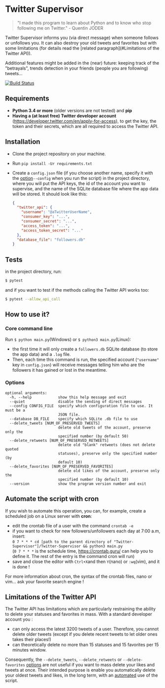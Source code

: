 # Twitter Supervisor
> "I made this program to learn about Python and to know who stop following me on Twitter." - Quentin JODER 

Twitter Supervisor informs you (via direct message) when someone follows or unfollows you. It can also destroy your old
tweets and favorites but with some limitations (for details read the [related paragraph](#Limitations of the Twitter API)).

Additional features might be added in the (near) future: keeping track of the "betrayals", trends detection 
in your friends (people you are following) tweets...

[![Build Status](https://travis-ci.com/QuentinJoder/Twitter-Supervisor.svg?branch=master)](https://travis-ci.com/QuentinJoder/Twitter-Supervisor)

## Requirements
* **Python 3.4 or more** (older versions are not tested) and **pip**
* **Having a (at least free) Twitter developer account** (https://developer.twitter.com/en/apply-for-access), to get the
 key, the token and their secrets, which are all required to access the Twitter API.

## Installation
* Clone the project repository on your machine.
* Run `pip install -Ur requirements.txt`
* Create a `config.json` file (if you choose another name, specify it with the [option](#options)`--config` when you run
 the script) in the project directory, where you will put the API keys, the id of the account you want to supervise, and
  the name of the SQLite database file where the app data will be stored. It should look like this:

    ```json
    {
      "twitter_api": {
        "username": "@aTwitterUserName",
        "consumer_key": "...",
        "consumer_secret": "...",
        "access_token": "...",
        "access_token_secret": "..."
      },
      "database_file": "followers.db"
    }
    ```

## Tests
in the project directory, run: 
```bash
$ pytest
``` 
and if you want to test if the methods calling the Twitter API works too:
```bash
$ pytest --allow_api_call
```
## How to use it?
### Core command line
Run `$ python main.py`(Windows) or `$ python3 main.py`(Linux):
* the first time it will only create a `followers.db` SQLite database (to store the app data) and a `.log` file.
* Then, each time this command is run, the specified account (`"username"` key in `config.json`) will receive messages
telling him who are the followers it has gained or lost in the meantime.


### Options
```
optional arguments:
  -h, --help            show this help message and exit
  --quiet               disable the sending of direct messages
  --config CONFIG_FILE  specify which configuration file to use. It must be a
                        JSON file.
  --database DB_FILE    specify which SQLite .db file to use
  --delete_tweets [NUM_OF_PRESERVED_TWEETS]
                        delete old tweets of the account, preserve only the
                        specified number (by default 50)
  --delete_retweets [NUM_OF_PRESERVED_RETWEETS]
                        delete old "blank" retweets (does not delete quoted
                        statuses), preserve only the specified number (by
                        default 10)
  --delete_favorites [NUM_OF_PRESERVED_FAVORITES]
                        delete old likes of the account, preserve only the
                        specified number (by default 10)
  --version             show the program version number and exit

```


## Automate the script with cron
If you wish to automate this operation, you can, for example, create a scheduled job on a Linux server with **cron**:
* edit the crontab file of a user with the command `crontab -e`
* if you want to check for new followers/unfollowers each day at 7:00 a.m, insert:
<br/>`0 7 * * * cd [path to the parent directory of "Twitter-Supervisor"]/Twitter-Supervisor && python3 main.py`
<br/>(`0 7 * * *` is the schedule time, https://crontab.guru/ can help you to define it. The rest of the entry is the 
command cron will run)
* save and close the editor with `Ctrl+X`and then `Y`(nano) or `:wq`(vim), and it is done !

For more information about cron, the syntax of the crontab files, nano or vim... ask your favorite search engine !

## Limitations of the Twitter API
The Twitter API has limitations which are particularly restraining the ability to delete your statuses and favorites in 
mass. With a standard developer account you :

- can only access the latest 3200 tweets of a user. Therefore, you cannot delete older tweets (except if you delete recent
tweets to let older ones takes their places!)
- can theoretically delete no more than 15 statuses and 15 favorites per 15 minutes window.

Consequently, the `--delete_tweets`, `--delete_retweets` or `--delete-favorites` [options](#options) are not useful if you want to mass
 delete your likes and tweets at once. Their intended purpose is enable you automatically delete your oldest tweets and 
 likes, in the long term, with an [automated](#automate-the-script-with-cron) use of the script.
